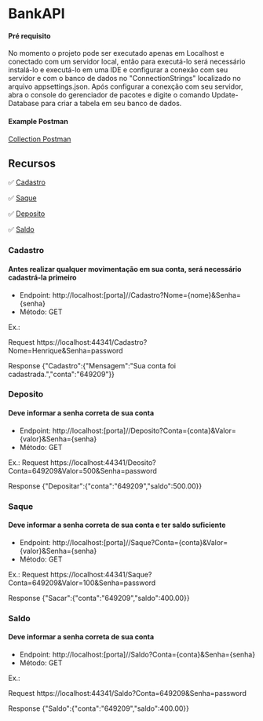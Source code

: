 # BankAPI

#### Pré requisito
No momento o projeto pode ser executado apenas em Localhost e conectado com um servidor local, então para executá-lo será necessário instalá-lo e executá-lo em uma IDE e configurar a conexão com seu servidor e com o banco de dados no "ConnectionStrings" localizado no arquivo appsettings.json.
Após configurar a conexção com seu servidor, abra o console do gerenciador de pacotes e digite o comando Update-Database para criar a tabela em seu banco de dados.

#### Example Postman
[Collection Postman](https://github.com/Henrique-GF/Challenge-BankAPI/blob/master/BankAPI.postman_collection.json)

## Recursos   

✅ [Cadastro](#cadastro)

✅ [Saque](#saque)

✅ [Deposito](#deposito)

✅ [Saldo](#saldo)

### Cadastro
#### Antes realizar qualquer movimentação em sua conta, será necessário cadastrá-la primeiro

* Endpoint: http://localhost:[porta]//Cadastro?Nome={nome}&Senha={senha}
* Método: GET

Ex.: 

Request
https://localhost:44341/Cadastro?Nome=Henrique&Senha=password

Response
{"Cadastro":{"Mensagem":"Sua conta foi cadastrada.","conta":"649209"}}


### Deposito
#### Deve informar a senha correta de sua conta

* Endpoint: http://localhost:[porta]//Deposito?Conta={conta}&Valor={valor}&Senha={senha}
* Método: GET

Ex.:
Request
https://localhost:44341/Deosito?Conta=649209&Valor=500&Senha=password

Response
{"Depositar":{"conta":"649209","saldo":500.00}}


### Saque
#### Deve informar a senha correta de sua conta e ter saldo suficiente

* Endpoint: http://localhost:[porta]//Saque?Conta={conta}&Valor={valor}&Senha={senha}
* Método: GET

Ex.:
Request
https://localhost:44341/Saque?Conta=649209&Valor=100&Senha=password

Response
{"Sacar":{"conta":"649209","saldo":400.00}}



### Saldo
#### Deve informar a senha correta de sua conta

* Endpoint: http://localhost:[porta]//Saldo?Conta={conta}&Senha={senha}
* Método: GET

Ex.:

Request
https://localhost:44341/Saldo?Conta=649209&Senha=password

Response
{"Saldo":{"conta":"649209","saldo":400.00}}


